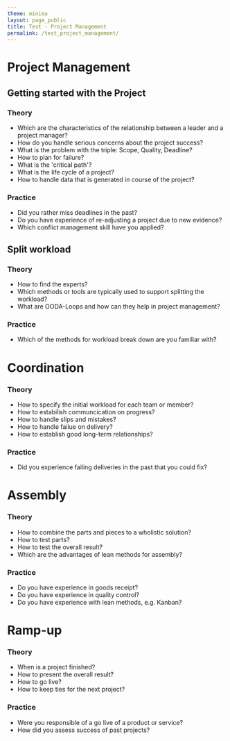 ```yaml
---
theme: minima
layout: page_public
title: Test - Project Management
permalink: /test_project_management/
---
```


# Project Management
## Getting started with the Project
### Theory 

- Which are the characteristics of the relationship between a leader and a project manager?
- How do you handle serious concerns about the project success?
- What is the problem with the triple: Scope, Quality, Deadline?
- How to plan for failure?
- What is the 'critical path'?
- What is the life cycle of a project?
- How to handle data that is generated in course of the project?

### Practice 

- Did you rather miss deadlines in the past?
- Do you have experience of re-adjusting a project due to new evidence?
- Which conflict management skill have you applied?


## Split workload
### Theory 

- How to find the experts?
- Which methods or tools are typically used to support splitting the workload?
- What are OODA-Loops and how can they help in project management?


### Practice 

- Which of the methods for workload break down are you familiar with?


# Coordination
### Theory 

- How to specify the initial workload for each team or member?
- How to estabilish communcication on progress?
- How to handle slips and mistakes?
- How to handle failue on delivery?
- How to establish good long-term relationships?


### Practice 

- Did you experience failing deliveries in the past that you could fix?


# Assembly
### Theory 

- How to combine the parts and pieces to a wholistic solution?
- How to test parts?
- How to test the overall result?
- Which are the advantages of lean methods for assembly?



### Practice 

- Do you have experience in goods receipt?
- Do you have experience in quality control?
- Do you have experience with lean methods, e.g. Kanban?


# Ramp-up
### Theory 

- When is a project finished?
- How to present the overall result?
- How to go live?
- How to keep ties for the next project?

### Practice 

- Were you responsible of a go live of a product or service?
- How did you assess success of past projects?
